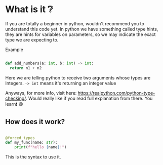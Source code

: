 # What is it ❔
If you are totally a beginner in python, wouldn't recommend you to understand this code yet.
In python we have something called type hints, they are hints for variables on parameters,
so we may indicate the exact type we are expecting to. 

Example

```py

def add_numbers(a: int, b: int) -> int:
  return n1 + n2
```

Here we are telling python to receive two arguments whose types are Integers. `-> int` means it's returning an integer value

Anyways, for more info, visit here: https://realpython.com/python-type-checking/. Would really like if you read full explanation from there. You learn❗ 😄
 
## How does it work?

```py

@forced_types
def my_func(name: str):
    print(f"hello {name}!")
```

This is the syntax to use it.
